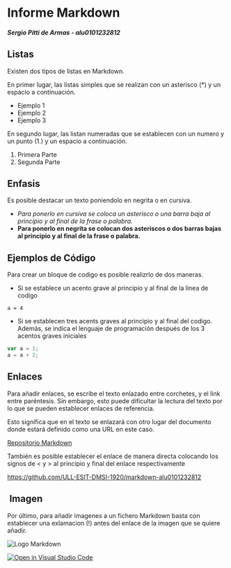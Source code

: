 # Informe Markdown 
##### Sergio Pitti de Armas - alu0101232812

## Listas
Existen dos tipos de listas en Markdown. 

En primer lugar, las listas simples que se realizan con un asterisco (*) y un espacio a continuación. 
* Ejemplo 1
* Ejemplo 2
* Ejemplo 3

En segundo lugar, las listan numeradas que se establecen con un numero y un punto (1.) y un espacio a continuación.
1. Primera Parte 
2. Segunda Parte 

## Enfasis
Es posible destacar un texto poniendolo en negrita o en cursiva. 
* *Para ponerlo en cursiva se coloca un asterisco o una barra baja al principio y al final de la frase o palabra.*
* __Para ponerlo en negrita se colocan dos asteriscos o dos barras bajas al principio y al final de la frase o palabra.__

## Ejemplos de Código
Para crear un bloque de codigo es posible realizrlo de dos maneras.  
* Si se establece un acento grave al principio y al final de la linea de codigo  

`a = 4`

* Si se establecen tres acents graves al principio y al final del codigo. Además, se indica el lenguaje de programación después de los 3 acentos graves iniciales

```js
var a = 1;
a = a + 2;
```

## Enlaces
Para añadir enlaces, se escribe el texto enlazado entre corchetes, y el link entre paréntesis. Sin embargo, esto puede dificultar la lectura del texto por lo que se pueden establecer enlaces de referencia.

Esto significa que en el texto se enlazará con otro lugar del documento donde estará definido como una URL en este caso.

[Repositorio Markdown][Link_Repositorio]

También es posible establecer el enlace de manera directa colocando los signos de < y > al principio y final del enlace respectivamente

<https://github.com/ULL-ESIT-DMSI-1920/markdown-alu0101232812>

##  Imagen
Por último, para añadir imagenes a un fichero Markdown basta con establecer una exlamacion (!) antes del enlace de la imagen que se quiere añadir. 

![Logo Markdown][imgMarkdown]


[![Open in Visual Studio Code](https://classroom.github.com/assets/open-in-vscode-f059dc9a6f8d3a56e377f745f24479a46679e63a5d9fe6f495e02850cd0d8118.svg)](https://classroom.github.com/online_ide?assignment_repo_id=5793152&assignment_repo_type=AssignmentRepo)



[imgMarkdown]: https://cdn.iconscout.com/icon/free/png-256/markdown-2-458334.png
[Link_Repositorio]: https://github.com/ULL-ESIT-DMSI-1920/markdown-alu0101232812